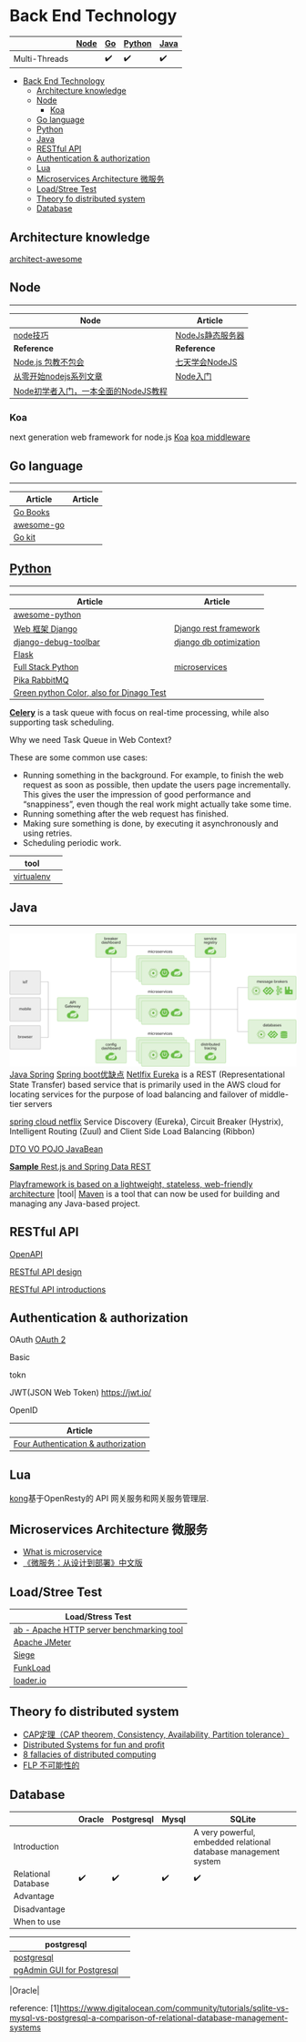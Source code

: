 # Back End Technology


| | [Node](#node) | [Go](#go) | [Python](#python)| [Java](#java) 
----|----|----|----|----|
|Multi-Threads||:heavy_check_mark:|:heavy_check_mark:|:heavy_check_mark:|:heavy_check_mark:|

- [Back End Technology](#back-end-technology)
    - [Architecture knowledge](#architecture-knowledge)
    - [Node](#node)
        - [Koa](#koa)
    - [Go language](#go-language)
    - [Python](#pythonhttps---wwwpythonorg)
    - [Java](#java)
    - [RESTful API](#restful-api)
    - [Authentication & authorization](#authentication-authorization)
    - [Lua](#lua)
    - [Microservices Architecture 微服务](#microservices-architecture)
    - [Load/Stree Test](#load-stree-test)
    - [Theory fo distributed system](#theory-fo-distributed-system)
    - [Database](#database)

## Architecture knowledge

[architect-awesome](https://github.com/xingshaocheng/architect-awesome)

## Node
----
| Node | Article |
| --------- | --------- |
|[node技巧](https://github.com/Wscats/Good-text-Share/issues/44)|[NodeJs静态服务器](https://github.com/Wscats/angular-demo/tree/gh-pages/diyNodeServer)|
| **Reference** | **Reference** |
|[Node.js 包教不包会](https://github.com/alsotang/node-lessons)|[七天学会NodeJS](http://nqdeng.github.io/7-days-nodejs/)|
|[从零开始nodejs系列文章](http://blog.fens.me/series-nodejs)|[Node入门](http://www.nodebeginner.org/index-zh-cn.html)|
|[Node初学者入门，一本全面的NodeJS教程](http://ourjs.com/detail/529ca5950cb6498814000005)||

###  Koa
next generation web framework for node.js
[Koa](https://github.com/koajs)
[koa middleware](https://github.com/koajs/koa/wiki)

## Go language
----
| Article | Article |
| --------- | --------- |
|[Go Books](https://github.com/dariubs/GoBooks) ||
|[awesome-go](https://github.com/avelino/awesome-go)||
|[Go kit](https://github.com/go-kit/kit)||

## [Python](https://www.python.org)
-----
| Article | Article |
| --------- | --------- |
|[awesome-python](https://github.com/vinta/awesome-python)||
|[Web 框架 Django](https://github.com/django/django) |[Django rest framework ](http://www.django-rest-framework.org/)|
|[django-debug-toolbar](https://github.com/jazzband/django-debug-toolbar/)|[django db optimization](https://docs.djangoproject.com/en/2.0/topics/db/optimization/)|
|[Flask](http://flask.pocoo.org/)||
|[Full Stack Python ](https://www.fullstackpython.com)|[microservices](https://www.fullstackpython.com/microservices.html)|
|[Pika RabbitMQ](https://github.com/pika/pika)||
|[Green python Color, also for Djnago Test](https://github.com/CleanCut/green)||

**[Celery](http://docs.celeryproject.org/en/latest/index.html)**
is a task queue with focus on real-time processing, while also supporting task scheduling.

Why we need Task Queue in Web Context?

These are some common use cases:

- Running something in the background. For example, to finish the web request as soon as possible, then update the users page incrementally. This gives the user the impression of good performance and “snappiness”, even though the real work might actually take some time.
- Running something after the web request has finished.
- Making sure something is done, by executing it asynchronously and using retries.
- Scheduling periodic work.

|tool||
|---|---|
|[virtualenv](https://virtualenv.pypa.io/)||

## Java
---


![spring cloud](../images/diagram-distributed-systems.svg)
[Java Spring](https://spring.io/)
[Spring boot优缺点](https://www.zhihu.com/question/39483566)
[Netlfix Eureka](https://github.com/Netflix/eureka) is a REST (Representational State Transfer) based service that is primarily used in the AWS cloud for locating services for the purpose of load balancing and failover of middle-tier servers

[spring cloud netflix](https://github.com/spring-cloud/spring-cloud-netflix)
Service Discovery (Eureka), Circuit Breaker (Hystrix), Intelligent Routing (Zuul) and Client Side Load Balancing (Ribbon)

[DTO VO POJO JavaBean](https://stackoverflow.com/questions/1612334/difference-between-dto-vo-pojo-javabeans)

[**Sample** Rest.js and Spring Data REST ](https://spring.io/guides/tutorials/react-and-spring-data-rest/)

[Playframework is based on a lightweight, stateless, web-friendly architecture](https://github.com/playframework/playframework)
|tool|
[Maven](https://maven.apache.org/what-is-maven.html) is a tool that can now be used for building and managing any Java-based project.

## RESTful API

[OpenAPI](https://github.com/OAI/OpenAPI-Specification/blob/master/versions/3.0.0.md)

[RESTful API design](https://github.com/aisuhua/restful-api-design-references)

[RESTful API introductions](https://idratherbewriting.com/learnapidoc/index.html)


## Authentication & authorization
OAuth
[OAuth 2](https://oauth.net/2/)

Basic 

tokn

JWT(JSON Web Token) https://jwt.io/

OpenID

|Article|
|---|
|[Four Authentication & authorization ](https://blog.csdn.net/gdp12315_gu/article/details/79905424)|

## Lua

[kong](https://github.com/Kong/kong)基于OpenResty的 API 网关服务和网关服务管理层.


## Microservices Architecture 微服务

- [What is microservice](https://martinfowler.com/articles/microservices.html)
- [《微服务：从设计到部署》中文版](https://legacy.gitbook.com/book/docshome/microservices/details)

## Load/Stree Test

|Load/Stress Test|
|---|
|[ab - Apache HTTP server benchmarking tool](http://httpd.apache.org/docs/2.0/programs/ab.html)|
|[Apache JMeter](http://jmeter.apache.org/)|
|[Siege](http://freshmeat.sourceforge.net/projects/siege/)|
|[FunkLoad](http://funkload.nuxeo.org/#)|
|[loader.io](https://loader.io/)|


## Theory fo distributed system

- [CAP定理（CAP theorem, Consistency, Availability, Partition tolerance）](https://en.wikipedia.org/wiki/CAP_theorem)
- [Distributed Systems for fun and profit](http://book.mixu.net/distsys/)
- [8 fallacies of distributed computing](https://en.wikipedia.org/wiki/Fallacies_of_distributed_computing)
- [FLP 不可能性的](https://groups.csail.mit.edu/tds/papers/Lynch/jacm85.pdf)


## Database

| |Oracle|Postgresql|Mysql|SQLite|
|---|----|----|----|----|
|Introduction||||A very powerful, embedded relational database management system|
|Relational Database|:heavy_check_mark:|:heavy_check_mark:|:heavy_check_mark:|:heavy_check_mark:|
|Advantage||||||
|Disadvantage|||||
|When to use||

|postgresql||
|---|---|
|[postgresql](https://www.postgresql.org/)||
|[pgAdmin GUI for Postgresql](https://www.pgadmin.org/)||


|Oracle|



reference:
[1]https://www.digitalocean.com/community/tutorials/sqlite-vs-mysql-vs-postgresql-a-comparison-of-relational-database-management-systems